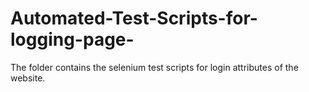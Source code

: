 # Automated-Test-Scripts-for-logging-page-
The folder contains the selenium test scripts for login attributes of the website.
